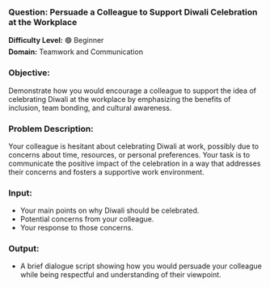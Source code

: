 ### **Question: Persuade a Colleague to Support Diwali Celebration at the Workplace**

**Difficulty Level:** 🟢 Beginner  
**Domain:** Teamwork and Communication

### **Objective:**

Demonstrate how you would encourage a colleague to support the idea of celebrating Diwali at the workplace by emphasizing the benefits of inclusion, team bonding, and cultural awareness.

### **Problem Description:**

Your colleague is hesitant about celebrating Diwali at work, possibly due to concerns about time, resources, or personal preferences. Your task is to communicate the positive impact of the celebration in a way that addresses their concerns and fosters a supportive work environment.

### **Input:**

- Your main points on why Diwali should be celebrated.
- Potential concerns from your colleague.
- Your response to those concerns.

### **Output:**

- A brief dialogue script showing how you would persuade your colleague while being respectful and understanding of their viewpoint.
